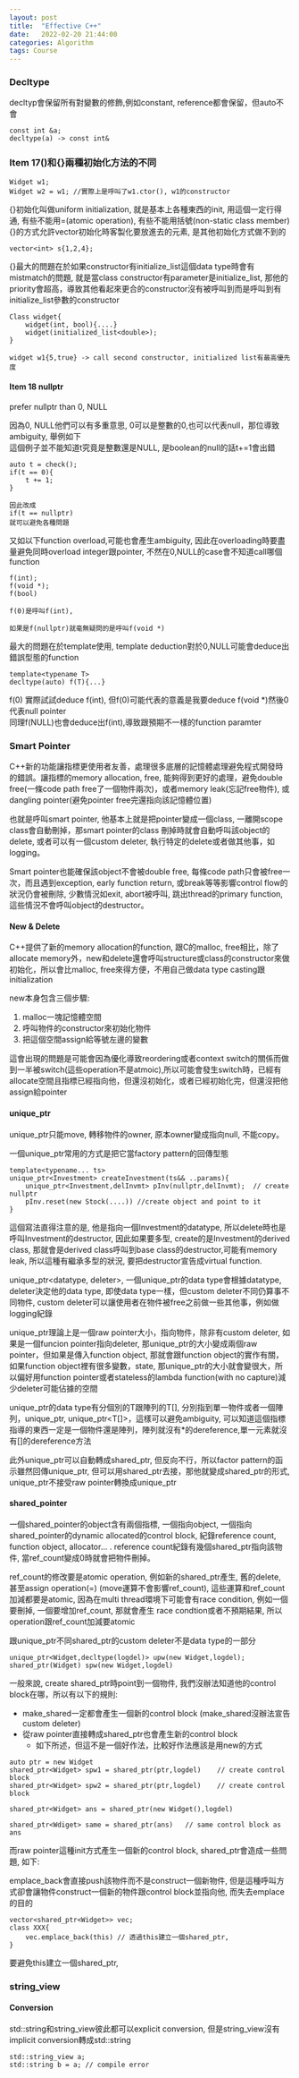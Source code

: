 ```yaml
---
layout: post
title:  "Effective C++"
date:   2022-02-20 21:44:00
categories: Algorithm
tags: Course
---
```


### Decltype

decltyp會保留所有對變數的修飾,例如constant, reference都會保留，但auto不會

```
const int &a;
decltype(a) -> const int&
```

### Item 17()和{}兩種初始化方法的不同

```
Widget w1;
Widget w2 = w1; //實際上是呼叫了w1.ctor(), w1的constructor
```

{}初始化叫做uniform initialization, 就是基本上各種東西的init, 用這個一定行得通, 有些不能用=(atomic operation), 有些不能用括號(non-static class member)
{}的方式允許vector初始化時客製化要放進去的元素, 是其他初始化方式做不到的

```
vector<int> s{1,2,4};
```

{}最大的問題在於如果constructor有initialize_list這個data type時會有mistmatch的問題, 就是當class constructor有parameter是initialize_list, 那他的priority會超高，導致其他看起來更合的constructor沒有被呼叫到而是呼叫到有initialize_list參數的constructor

```
Class widget{
    widget(int, bool){....}
    widget(initialized_list<double>);
}

widget w1{5,true} -> call second constructor, initialized list有最高優先度

```

#### Item 18 nullptr

prefer nullptr than 0, NULL

因為0, NULL他們可以有多重意思, 0可以是整數的0,也可以代表null，那位導致ambiguity, 舉例如下<br />
這個例子並不能知道t究竟是整數還是NULL, 是boolean的null的話t+=1會出錯

```
auto t = check();
if(t == 0){
    t += 1;
}

因此改成
if(t == nullptr)
就可以避免各種問題
```

又如以下function overload,可能也會產生ambiguity, 因此在overloading時要盡量避免同時overload integer跟pointer, 不然在0,NULL的case會不知道call哪個function

```
f(int);
f(void *);
f(bool)

f(0)是呼叫f(int),

如果是f(nullptr)就毫無疑問的是呼叫f(void *)
```

最大的問題在於template使用, template deduction對於0,NULL可能會deduce出錯誤型態的function

```
template<typename T>
decltype(auto) f(T){...}
```

f(0) 實際試試deduce f(int), 但f(0)可能代表的意義是我要deduce f(void *)然後0代表null pointer<br />
同理f(NULL)也會deduce出f(int),導致跟預期不一樣的function paramter

### Smart Pointer

C++新的功能讓指標更使用者友善，處理很多底層的記憶體處理避免程式開發時的錯誤。讓指標的memory allocation, free, 能夠得到更好的處理，避免double free(一條code path free了一個物件兩次)，或者memory leak(忘記free物件), 或dangling pointer(避免pointer free完還指向該記憶體位置)

也就是呼叫smart pointer, 他基本上就是把pointer變成一個class, 一離開scope class會自動刪掉，那smart pointer的class 刪掉時就會自動呼叫該object的delete, 或者可以有一個custom deleter, 執行特定的delete或者做其他事，如logging。

Smart pointer也能確保該object不會被double free, 每條code path只會被free一次，而且遇到exception, early function return, 或break等等影響control flow的狀況仍會被刪除, 少數情況如exit, abort被呼叫, 跳出thread的primary function, 這些情況不會呼叫object的destructor。

#### New & Delete

C++提供了新的memory allocation的function, 跟C的malloc, free相比，除了allocate memory外，new和delete還會呼叫structure或class的constructor來做初始化，所以會比malloc, free來得方便，不用自己做data type casting跟initialization

new本身包含三個步驟:<br />
1. malloc一塊記憶體空間
2. 呼叫物件的constructor來初始化物件
3. 把這個空間assign給等號左邊的變數

這會出現的問題是可能會因為優化導致reordering或者context switch的關係而做到一半被switch(這些operation不是atmoic),所以可能會發生switch時，已經有allocate空間且指標已經指向他，但還沒初始化，或者已經初始化完，但還沒把他assign給pointer

#### unique_ptr

unique_ptr只能move, 轉移物件的owner, 原本owner變成指向null, 不能copy。

一個unique_ptr常用的方式是把它當factory pattern的回傳型態

```
template<typename... ts>
unique_ptr<Investment> createInvestment(ts&& ..params){
    unique_ptr<Investment,delInvmt> pInv(nullptr,delInvmt);  // create nullptr
    pInv.reset(new Stock(....)) //create object and point to it
}
```

這個寫法直得注意的是,  他是指向一個Investment的datatype, 所以delete時也是呼叫Investment的destructor, 因此如果要多型, create的是Investment的derived class, 那就會是derived class呼叫到base class的destructor,可能有memory leak, 所以這種有繼承多型的狀況, 要把destructor宣告成virtual function.

unique_ptr<datatype, deleter>, 一個unique_ptr的data type會根據datatype, deleter決定他的data type, 即使data type一樣，但custom deleter不同仍算事不同物件, custom deleter可以讓使用者在物件被free之前做一些其他事，例如做logging紀錄

unique_ptr理論上是一個raw pointer大小，指向物件，除非有custom deleter, 如果是一個funcion pointer指向deleter, 那unique_ptr的大小變成兩個raw pointer，但如果是傳入function object, 那就會跟function object的實作有關，如果function object裡有很多變數，state, 那unique_ptr的大小就會變很大，所以偏好用function pointer或者stateless的lambda function(with no capture)減少deleter可能佔據的空間

unique_ptr的data type有分個別的T跟陣列的T[], 分別指到單一物件或者一個陣列，unique_ptr<T>, unique_ptr<T[]>，這樣可以避免ambiguity, 可以知道這個指標指導的東西一定是一個物件還是陣列，陣列就沒有*的dereference,單一元素就沒有[]的dereference方法

此外unique_ptr可以自動轉成shared_ptr, 但反向不行，所以factor pattern的函示雖然回傳unique_ptr, 但可以用shared_ptr去接，那他就變成shared_ptr的形式, unique_ptr不接受raw pointer轉換成unique_ptr

#### shared_pointer

一個shared_pointer的object含有兩個指標, 一個指向object, 一個指向shared_pointer的dynamic allocated的control block, 紀錄reference count, function object, allocator... . reference count紀錄有幾個shared_ptr指向該物件, 當ref_count變成0時就會把物件刪掉。

ref_count的修改要是atomic operation, 例如新的shared_ptr產生, 舊的delete, 甚至assign operation(=) (move運算不會影響ref_count), 這些運算和ref_count加減都要是atomic, 因為在multi thread環境下可能會有race condition, 例如一個要刪掉, 一個要增加ref_count, 那就會產生 race condtion或者不預期結果, 所以operation跟ref_count加減要atomic


跟unique_ptr不同shared_ptr的custom deleter不是data type的一部分

```
unique_ptr<Widget,decltype(logdel)> upw(new Widget,logdel);
shared_ptr(Widget) spw(new Widget,logdel)
```

一般來說, create shared_ptr時point到一個物件, 我們沒辦法知道他的control block在哪，所以有以下的規則:<br />
- make_shared一定都會產生一個新的control block (make_shared沒辦法宣告custom deleter)
- 從raw pointer直接轉成shared_ptr也會產生新的control block
    - 如下所述，但這不是一個好作法，比較好作法應該是用new的方式

```
auto ptr = new Widget
shared_ptr<Widget> spw1 = shared_ptr(ptr,logdel)    // create control block
shared_ptr<Widget> spw2 = shared_ptr(ptr,logdel)    // create control block

shared_ptr<Widget> ans = shared_ptr(new Widget(),logdel)

shared_ptr<Wdiget> same = shared_ptr(ans)   // same control block as ans
```


而raw pointer這種init方式產生一個新的control block, shared_ptr會造成一些問題, 如下:

emplace_back會直接push該物件而不是construct一個新物件, 但是這種呼叫方式卻會讓物件construct一個新的物件跟control block並指向他, 而失去emplace的目的

```
vector<shared_ptr<Widget>> vec;
class XXX{
    vec.emplace_back(this) // 透過this建立一個shared_ptr, 
}
```

要避免this建立一個shared_ptr,

### string_view


#### Conversion
std::string和string_view彼此都可以explicit conversion, 但是string_view沒有implicit conversion轉成std::string

```
std::string_view a;
std::string b = a; // compile error
```